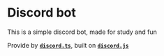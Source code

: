 # Discord bot

This is a simple discord bot, made for study and fun

Provide by **[`discord.ts`](https://www.npmjs.com/package/@typeit/discord)**, built on **[`discord.js`](https://discordjs.guide/)**
